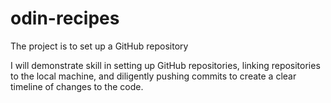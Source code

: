 # odin-recipes
The project is to set up a GitHub repository

I will demonstrate skill in setting up GitHub repositories, linking
repositories to the local machine, and diligently pushing commits
to create a clear timeline of changes to the code.
